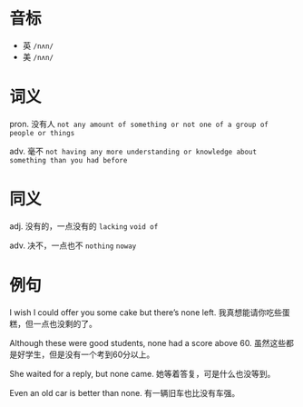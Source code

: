 # 音标

- 英 `/nʌn/`
- 美 `/nʌn/`

# 词义

pron. 没有人
`not any amount of something or not one of a group of people or things`

adv. 毫不
`not having any more understanding or knowledge about something than you had before`

# 同义

adj. 没有的，一点没有的
`lacking` `void of`

adv. 决不，一点也不
`nothing` `noway`

# 例句

I wish I could offer you some cake but there’s none left.
我真想能请你吃些蛋糕，但一点也没剩的了。

Although these were good students, none had a score above 60.
虽然这些都是好学生，但是没有一个考到60分以上。

She waited for a reply, but none came.
她等着答复，可是什么也没等到。

Even an old car is better than none.
有一辆旧车也比没有车强。


